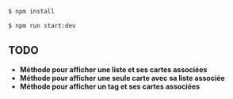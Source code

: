 
```bash
$ npm install
```


```bash
$ npm run start:dev
```

## TODO

- **Méthode pour afficher une liste et ses cartes associées**
- **Méthode pour afficher une seule carte avec sa liste associée**
- **Méthode pour afficher un tag et ses cartes associées**
